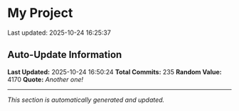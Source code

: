 # My Project


Last updated: 2025-10-24 16:25:37


















































































































































































































































































































































































































































































































































































































































## Auto-Update Information

**Last Updated:** 2025-10-24 16:50:24
**Total Commits:** 235
**Random Value:** 4170
**Quote:** _Another one!_

---
_This section is automatically generated and updated._